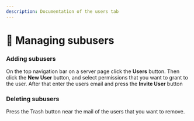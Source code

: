 ```yaml
---
description: Documentation of the users tab
---
```


# 🤵 Managing subusers

### Adding subusers

On the top navigation bar on a server page click the **Users** button. Then click the **New User** button, and select permissions that you want to grant to the user. After that enter the users email and press the **Invite User** button

### Deleting subusers

Press the Trash button near the mail of the users that you want to remove.
